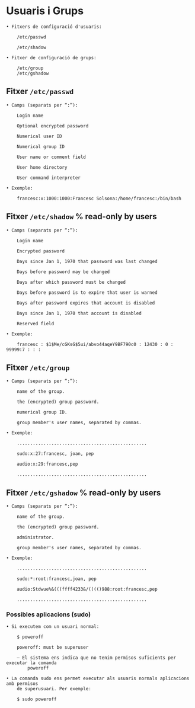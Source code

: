 # Usuaris i Grups

	• Fitxers de configuració d'usuaris: 

		/etc/passwd

		/etc/shadow

	• Fitxer de configuració de grups: 

		/etc/group
		/etc/gshadow



## Fitxer `/etc/passwd`


	• Camps (separats per “:”): 

		Login name 

		Optional encrypted password 

		Numerical user ID 

		Numerical group ID 

		User name or comment field 

		User home directory 

		User command interpreter 

	• Exemple:

		francesc:x:1000:1000:Francesc Solsona:/home/francesc:/bin/bash



## Fitxer `/etc/shadow`  % read-only by users


	• Camps (separats per “:”): 

		Login name 

		Encrypted password 

		Days since Jan 1, 1970 that password was last changed 

		Days before password may be changed 

		Days after which password must be changed 

		Days before password is to expire that user is warned 

		Days after password expires that account is disabled 

		Days since Jan 1, 1970 that account is disabled 

		Reserved field 

	• Exemple:

		francesc : $1$Me/cGKsG$5ui/abvo44aqeY9BF790c0 : 12430 : 0 : 99999:7 : : :


## Fitxer `/etc/group`


	• Camps (separats per “:”): 

		name of the group.

		the (encrypted) group password.

		numerical group ID.

		group member's user names, separated by commas. 

	• Exemple:

		.................................................

		sudo:x:27:francesc, joan, pep

		audio:x:29:francesc,pep

		.................................................


## Fitxer `/etc/gshadow`   % read-only by users


	• Camps (separats per “:”): 

		name of the group.

		the (encrypted) group password.

		administrator.

		group member's user names, separated by commas. 

	• Exemple:

		.................................................

		sudo:*:root:francesc,joan, pep

		audio:Stdwue%&(((ffff4233&/(((()988:root:francesc,pep

		.................................................



### Possibles aplicacions (sudo)


	• Si executem com un usuari normal:

		$ poweroff

		poweroff: must be superuser

		– El sistema ens indica que no tenim permisos suficients per executar la comanda 
			poweroff

	• La comanda sudo ens permet executar als usuaris normals aplicacions amb permisos 
		de superusuari. Per exemple:

		$ sudo poweroff
